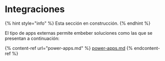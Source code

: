 # Integraciones

{% hint style="info" %}
Esta sección en construcción.
{% endhint %}

El tipo de apps externas permite embeber soluciones como las que se presentan a continuación:

{% content-ref url="power-apps.md" %}
[power-apps.md](power-apps.md)
{% endcontent-ref %}

